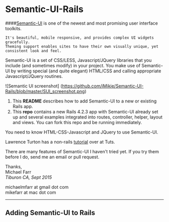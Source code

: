 # Semantic-UI-Rails
####[Semantic-UI](www.semantic-ui.com) is one of the newest and most promising user interface toolkits.  
```
It's beautiful, mobile responsive, and provides complex UI widgets gracefully.  
Theming support enables sites to have their own visually unique, yet consistent look and feel.
```

Semantic-UI is a set of CSS/LESS, Javascript/JQuery libraries that you include (and sometimes modify) in your project.  You make use of Semantic-UI by writing special (and quite elegant) HTML/CSS and calling appropriate Javascript/JQuery routines. 

![Semantic UI screenshot] (https://github.com/iMikie/Semantic-UI-Rails/blob/master/SUI_screenshot.png)

1. This **README** describes how to add Semantic-UI to a new or existing Rails app.  
2. This **repo** contains a new Rails 4.2.3 app with Semantic-UI already set up and several examples integrated into routes, controller, helper, layout and views.  You can fork this repo and be running immediately.  

You need to know HTML-CSS-Javascript and JQuery to use Semantic-UI.   

Lawrence Turton has a non-rails [tutorial](https://webdesign.tutsplus.com/courses/getting-started-with-semantic-ui) over at Tuts.

There are many features of Semantic-UI I haven't tried yet.  If you try them before I do, send me an email or pull request.

Thanks, <br>
Michael Farr <br>
*Tiburon CA, Sept 2015*

michaelmfarr at gmail dot com <br>
mikefarr at mac dot com

---


## Adding Semantic-UI to Rails

